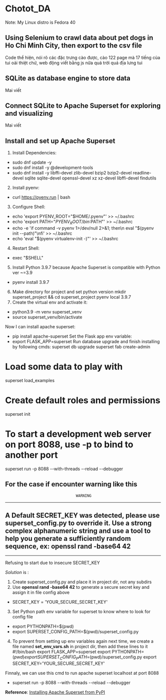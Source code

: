 # Chotot_DA
Note: My Linux distro is Fedora 40
## Using Selenium to crawl data about pet dogs in Ho Chi Minh City, then export to the csv file
Code thể hiện, nói rõ các đặc trưng cào được, cào 122 page mà 17 tiếng của tui oải thiệt chứ, web động viết bằng js nữa quá trời quá địa lưng tui
## SQLite as database engine to store data
Mai viết
## Connect SQLite to Apache Superset for exploring and visualizing
Mai viết
## Install and set up Apache Superset
1. Install Dependencies:
- sudo dnf update -y
- sudo dnf install -y @development-tools
- sudo dnf install -y libffi-devel zlib-devel bzip2 bzip2-devel readline-devel sqlite sqlite-devel openssl-devel xz xz-devel libffi-devel findutils
2. Install pyenv:
- curl https://pyenv.run | bash
3. Configure Shell:
- echo 'export PYENV_ROOT="$HOME/.pyenv"' >> ~/.bashrc
- echo 'export PATH="$PYENV_ROOT/bin:$PATH"' >> ~/.bashrc
- echo -e 'if command -v pyenv 1>/dev/null 2>&1; then\n  eval "$(pyenv init --path)"\nfi' >> ~/.bashrc
- echo 'eval "$(pyenv virtualenv-init -)"' >> ~/.bashrc
4. Restart Shell:
- exec "$SHELL"
5. Install Python 3.9.7 because Apache Superset is compatible with Python ver ~=3.9
- pyenv install 3.9.7
6. Make directory for project and set python version
mkdir superset_project && cd superset_project
pyenv local 3.9.7
7. Create the virtual env and activate it:
- python3.9 -m venv superset_venv
- source superset_venv/bin/activate

Now I can install apache superset:
- pip install apache-superset
Set the Flask app env variable:
- export FLASK_APP=superset
Run database upgrade and finish installing by following cmds:
superset db upgrade
superset fab create-admin

# Load some data to play with
superset load_examples

# Create default roles and permissions
superset init

# To start a development web server on port 8088, use -p to bind to another port
superset run -p 8088 --with-threads --reload --debugger

For the case if encounter warning like this 
--------------------------------------------------------------------------------
                                    WARNING
--------------------------------------------------------------------------------
A Default SECRET_KEY was detected, please use superset_config.py to override it.
Use a strong complex alphanumeric string and use a tool to help you generate 
a sufficiently random sequence, ex: openssl rand -base64 42
--------------------------------------------------------------------------------
--------------------------------------------------------------------------------
Refusing to start due to insecure SECRET_KEY

*Solution* is :
1. Create superset_config.py and place it in project dir, not any subdirs
2. Use **openssl rand -base64 42** to generate a secure secret key and assign it in file config above 
- SECRET_KEY = 'YOUR_SECURE_SECRET_KEY'
3. Set Python path env variable for superset to know where to look for config file
- export PYTHONPATH=$(pwd)
- export SUPERSET_CONFIG_PATH=$(pwd)/superset_config.py
4. To prevent from setting up env variables again next time, we create a file named **set_env_vars.sh** in project dir, then add these lines to it
#!/bin/bash
export FLASK_APP=superset
export PYTHONPATH=$(pwd)
export SUPERSET_CONFIG_PATH=$(pwd)/superset_config.py
export SECRET_KEY='YOUR_SECURE_SECRET_KEY'

Finnaly, we can use this cmd to run apache superset localhost at port 8088
- superset run -p 8088 --with-threads --reload --debugger

**Reference**: [Installing Apache Superset from PyPI](https://superset.apache.org/docs/installation/pypi)